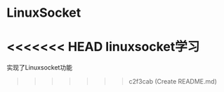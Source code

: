 # LinuxSocket
<<<<<<< HEAD
linuxsocket学习
=======
实现了Linuxsocket功能
>>>>>>> c2f3cab (Create README.md)
